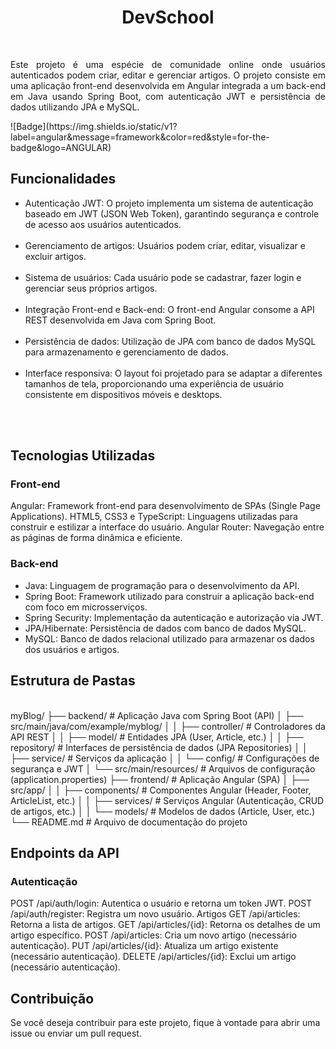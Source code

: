 <h1 align="center">DevSchool</h1>
<br>
<p align="justify">Este projeto é uma espécie de comunidade online onde usuários autenticados podem criar, editar e gerenciar artigos. O projeto consiste em uma aplicação front-end desenvolvida em Angular integrada a um back-end em Java usando Spring Boot, com autenticação JWT e persistência de dados utilizando JPA e MySQL.</p>
![Badge](https://img.shields.io/static/v1?label=angular&message=framework&color=red&style=for-the-badge&logo=ANGULAR)

<h2>Funcionalidades</h2>
<ul>
<li>Autenticação JWT: O projeto implementa um sistema de autenticação baseado em JWT (JSON Web Token), garantindo segurança e controle de acesso aos usuários autenticados.</li><br>
<li>Gerenciamento de artigos: Usuários podem criar, editar, visualizar e excluir artigos.</li><br>
<li>Sistema de usuários: Cada usuário pode se cadastrar, fazer login e gerenciar seus próprios artigos.</li><br>
<li>Integração Front-end e Back-end: O front-end Angular consome a API REST desenvolvida em Java com Spring Boot.</li><br>
<li>Persistência de dados: Utilização de JPA com banco de dados MySQL para armazenamento e gerenciamento de dados.</li><br>
<li>Interface responsiva: O layout foi projetado para se adaptar a diferentes tamanhos de tela, proporcionando uma experiência de usuário consistente em dispositivos móveis e desktops.</li>
<br>
</ul>
<br>
<h2>Tecnologias Utilizadas</h2>
<h3>Front-end</h3>
Angular: Framework front-end para desenvolvimento de SPAs (Single Page Applications).
HTML5, CSS3 e TypeScript: Linguagens utilizadas para construir e estilizar a interface do usuário.
Angular Router: Navegação entre as páginas de forma dinâmica e eficiente.
<h3>Back-end</h3>
<ul>
  <li>Java: Linguagem de programação para o desenvolvimento da API.</li>
  <li>Spring Boot: Framework utilizado para construir a aplicação back-end com foco em microsserviços.</li>
  <li>Spring Security: Implementação da autenticação e autorização via JWT.</li>
  <li>JPA/Hibernate: Persistência de dados com banco de dados MySQL.</li>
  <li>MySQL: Banco de dados relacional utilizado para armazenar os dados dos usuários e artigos.</li>
</ul>
<h2>Estrutura de Pastas</h2>
<br>
myBlog/
├── backend/                # Aplicação Java com Spring Boot (API)
│   ├── src/main/java/com/example/myblog/
│   │   ├── controller/     # Controladores da API REST
│   │   ├── model/          # Entidades JPA (User, Article, etc.)
│   │   ├── repository/     # Interfaces de persistência de dados (JPA Repositories)
│   │   ├── service/        # Serviços da aplicação
│   │   └── config/         # Configurações de segurança e JWT
│   └── src/main/resources/ # Arquivos de configuração (application.properties)
├── frontend/               # Aplicação Angular (SPA)
│   ├── src/app/
│   │   ├── components/     # Componentes Angular (Header, Footer, ArticleList, etc.)
│   │   ├── services/       # Serviços Angular (Autenticação, CRUD de artigos, etc.)
│   │   └── models/         # Modelos de dados (Article, User, etc.)
└── README.md               # Arquivo de documentação do projeto

<h2>Endpoints da API</h2>
<h3>Autenticação</h3>
POST /api/auth/login: Autentica o usuário e retorna um token JWT.
POST /api/auth/register: Registra um novo usuário.
Artigos
GET /api/articles: Retorna a lista de artigos.
GET /api/articles/{id}: Retorna os detalhes de um artigo específico.
POST /api/articles: Cria um novo artigo (necessário autenticação).
PUT /api/articles/{id}: Atualiza um artigo existente (necessário autenticação).
DELETE /api/articles/{id}: Exclui um artigo (necessário autenticação).
<br>
<h2>Contribuição</h2>
Se você deseja contribuir para este projeto, fique à vontade para abrir uma issue ou enviar um pull request.
